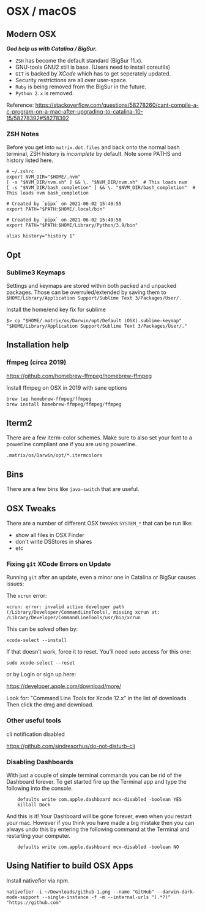 # OSX / macOS

## Modern OSX

***God help us with Catalina / BigSur.***

* `ZSH` has become the default standard (BigSur 11.x).
* GNU-tools GNU2 still is base. (Users need to install coreutils)
* `GIT` is backed by *XCode* which has to get seperately updated.
* Security restrictions are all over user-space.
* `Ruby` is being removed from the BigSur in the future.
* `Python 2.x` is removed.

Reference: https://stackoverflow.com/questions/58278260/cant-compile-a-c-program-on-a-mac-after-upgrading-to-catalina-10-15/58278392#58278392

### ZSH Notes

Before you get into `matrix.dot.files` and back onto the normal bash terminal, ZSH history is *incomplete* by default. Note some PATHS and history listed here.

```shell
# ~/.zshrc
export NVM_DIR="$HOME/.nvm"
[ -s "$NVM_DIR/nvm.sh" ] && \. "$NVM_DIR/nvm.sh"  # This loads nvm
[ -s "$NVM_DIR/bash_completion" ] && \. "$NVM_DIR/bash_completion"  # This loads nvm bash_completion

# Created by `pipx` on 2021-06-02 15:40:55
export PATH="$PATH:$HOME/.local/bin"

# Created by `pipx` on 2021-06-02 15:40:58
export PATH="$PATH:$HOME/Library/Python/3.9/bin"

alias history="history 1"
```

## Opt

### Sublime3 Keymaps

Settings and keymaps are stored within both packed and unpacked packages. Those can be overruled/extended by saving them to `$HOME/Library/Application Support/Sublime Text 3/Packages/User/.`

Install the home/end key fix for sublime

```shell
$> cp "$HOME/.matrix/os/Darwin/opt/Default (OSX).sublime-keymap" "$HOME/Library/Application Support/Sublime Text 3/Packages/User/."
```

## Installation help

### ffmpeg (circa 2019)

https://github.com/homebrew-ffmpeg/homebrew-ffmpeg

Install ffmpeg on OSX in 2019 with sane options

```shell
brew tap homebrew-ffmpeg/ffmpeg
brew install homebrew-ffmpeg/ffmpeg/ffmpeg
```

## Iterm2

There are a few iterm-color schemes. Make sure to also set your font to a powerline compliant one if you are using powerline.

`.matrix/os/Darwin/opt/*.itermcolors`

## Bins

There are a few bins like `java-switch` that are useful.

## OSX Tweaks

There are a number of different OSX tweaks `SYSTEM_*` that can be run like:

* show all files in OSX Finder
* don't write DSStores in shares
* etc

### Fixing `git` XCode Errors on Update

Running `git` after an update, even a minor one in Catalina or BigSur causes issues:

The `xcrun` error:

```shell
xcrun: error: invalid active developer path (/Library/Developer/CommandLineTools), missing xcrun at: /Library/Developer/CommandLineTools/usr/bin/xcrun
```

This can be solved often by:

`xcode-select --install`

If that doesn’t work, force it to reset. You’ll need `sudo` access for this one:

`sudo xcode-select --reset`

or by Login or sign up here:

https://developer.apple.com/download/more/

Look for: "Command Line Tools for Xcode 12.x" in the list of downloads Then click the dmg and download.

### Other useful tools

cli notification disabled  

https://github.com/sindresorhus/do-not-disturb-cli

### Disabling Dashboards

With just a couple of simple terminal commands you can be rid of the Dashboard forever. To get started fire up the Terminal app and type the following into the console.

```shell
    defaults write com.apple.dashboard mcx-disabled -boolean YES
    killall Dock
```

And this is it! Your Dashboard will be gone forever, even when you restart your mac. However if you think you have made a big mistake then you can always undo this by entering the following command at the Terminal and restarting your computer.

```shell
    defaults write com.apple.dashboard mcx-disabled -boolean NO
```


## Using Natifier to build OSX Apps

Install nativefier via npm.

`nativefier -i ~/Downloads/github-1.png --name "GitHub" --darwin-dark-mode-support --single-instance -f -m --internal-urls "(.*?)" "https://github.com"`
